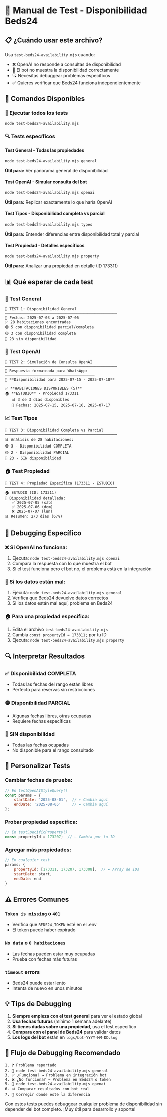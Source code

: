 # 🧪 Manual de Test - Disponibilidad Beds24

## 📋 ¿Cuándo usar este archivo?

Usa `test-beds24-availability.mjs` cuando:

- ❌ OpenAI no responde a consultas de disponibilidad
- 🐛 El bot no muestra la disponibilidad correctamente
- 🔍 Necesitas debuggear problemas específicos
- ✅ Quieres verificar que Beds24 funciona independientemente

## 🚀 Comandos Disponibles

### 🎯 Ejecutar todos los tests
```bash
node test-beds24-availability.mjs
```

### 🔍 Tests específicos

#### Test General - Todas las propiedades
```bash
node test-beds24-availability.mjs general
```
**Útil para:** Ver panorama general de disponibilidad

#### Test OpenAI - Simular consulta del bot
```bash
node test-beds24-availability.mjs openai
```
**Útil para:** Replicar exactamente lo que haría OpenAI

#### Test Tipos - Disponibilidad completa vs parcial  
```bash
node test-beds24-availability.mjs types
```
**Útil para:** Entender diferencias entre disponibilidad total y parcial

#### Test Propiedad - Detalles específicos
```bash
node test-beds24-availability.mjs property
```
**Útil para:** Analizar una propiedad en detalle (ID 173311)

## 📊 Qué esperar de cada test

### 🎯 Test General
```
🎯 TEST 1: Disponibilidad General
──────────────────────────────────────────────────
📅 Fechas: 2025-07-03 a 2025-07-06
✅ 28 habitaciones encontradas
🟢 5 con disponibilidad parcial/completa
🟡 3 con disponibilidad completa
🔴 23 sin disponibilidad
```

### 🤖 Test OpenAI  
```
🎯 TEST 2: Simulación de Consulta OpenAI
──────────────────────────────────────────────────
📱 Respuesta formateada para WhatsApp:
────────────────────────────────────────
📅 **Disponibilidad para 2025-07-15 - 2025-07-18**

✅ **HABITACIONES DISPONIBLES (5)**
🏠 **ESTUDIO** - Propiedad 173311
   📊 3 de 3 días disponibles
   📅 Fechas: 2025-07-15, 2025-07-16, 2025-07-17
```

### 📈 Test Tipos
```
🎯 TEST 3: Disponibilidad Completa vs Parcial
──────────────────────────────────────────────────
📊 Análisis de 28 habitaciones:
🟢 3 - Disponibilidad COMPLETA
🟡 2 - Disponibilidad PARCIAL  
🔴 23 - SIN disponibilidad
```

### 🏠 Test Propiedad
```
🎯 TEST 4: Propiedad Específica (173311 - ESTUDIO)
──────────────────────────────────────────────────
🏠 ESTUDIO (ID: 173311)
📅 Disponibilidad detallada:
   ✅ 2025-07-05 (sáb)
   ✅ 2025-07-06 (dom)
   ❌ 2025-07-07 (lun)
📊 Resumen: 2/3 días (67%)
```

## 🔧 Debugging Específico

### ❌ Si OpenAI no funciona:
1. Ejecuta: `node test-beds24-availability.mjs openai`
2. Compara la respuesta con lo que muestra el bot
3. Si el test funciona pero el bot no, el problema está en la integración

### 🐛 Si los datos están mal:
1. Ejecuta: `node test-beds24-availability.mjs general`
2. Verifica que Beds24 devuelve datos correctos
3. Si los datos están mal aquí, problema en Beds24

### 🏠 Para una propiedad específica:
1. Edita el archivo `test-beds24-availability.mjs`
2. Cambia `const propertyId = 173311;` por tu ID
3. Ejecuta: `node test-beds24-availability.mjs property`

## 🔍 Interpretar Resultados

### ✅ **Disponibilidad COMPLETA**
- Todas las fechas del rango están libres
- Perfecto para reservas sin restricciones

### 🟡 **Disponibilidad PARCIAL**
- Algunas fechas libres, otras ocupadas
- Requiere fechas específicas

### 🔴 **SIN disponibilidad**
- Todas las fechas ocupadas
- No disponible para el rango consultado

## 📝 Personalizar Tests

### Cambiar fechas de prueba:
```javascript
// En testOpenAIStyleQuery()
const params = {
    startDate: '2025-08-01',  // ← Cambia aquí
    endDate: '2025-08-05'     // ← Cambia aquí
};
```

### Probar propiedad específica:
```javascript
// En testSpecificProperty()
const propertyId = 173207;  // ← Cambia por tu ID
```

### Agregar más propiedades:
```javascript
// En cualquier test
params: { 
    propertyId: [173311, 173207, 173308],  // ← Array de IDs
    startDate: start, 
    endDate: end 
}
```

## ⚠️ Errores Comunes

### `Token is missing` o `401`
- Verifica que `BEDS24_TOKEN` esté en el .env
- El token puede haber expirado

### `No data` o `0 habitaciones`
- Las fechas pueden estar muy ocupadas
- Prueba con fechas más futuras

### `timeout` errors
- Beds24 puede estar lento
- Intenta de nuevo en unos minutos

## 💡 Tips de Debugging

1. **Siempre empieza con el test general** para ver el estado global
2. **Usa fechas futuras** (mínimo 1 semana adelante)
3. **Si tienes dudas sobre una propiedad**, usa el test específico
4. **Compara con el panel de Beds24** para validar datos
5. **Los logs del bot** están en `logs/bot-YYYY-MM-DD.log`

## 🎯 Flujo de Debugging Recomendado

```
1. ❓ Problema reportado
2. 🧪 node test-beds24-availability.mjs general
3. ✅ ¿Funciona? → Problema en integración bot
4. ❌ ¿No funciona? → Problema en Beds24 o token
5. 🤖 node test-beds24-availability.mjs openai
6. 📊 Comparar resultados con bot real
7. 🔧 Corregir donde esté la diferencia
```

Con estos tests puedes debuggear cualquier problema de disponibilidad sin depender del bot completo. ¡Muy útil para desarrollo y soporte! 